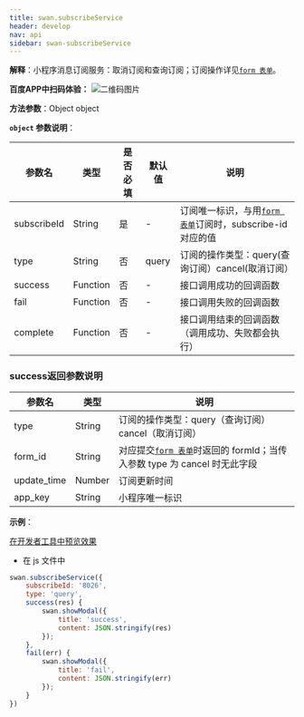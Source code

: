 ```yaml
---
title: swan.subscribeService
header: develop
nav: api
sidebar: swan-subscribeService
---
```



**解释**：小程序消息订阅服务：取消订阅和查询订阅；订阅操作详见[`form 表单`](/develop/component/formlist_form/)。

**百度APP中扫码体验：**
![二维码图片]({{qrCode}})

**方法参数**：Object object

**`object` 参数说明**：

|参数名 |类型  |是否必填  |默认值|说明|
|---- | ---- | ---- |--|---- |
|subscribeId|String|是|-|订阅唯一标识，与用[`form 表单`](/develop/component/formlist_form/)订阅时，subscribe-id 对应的值|
|type|String|否|query|订阅的操作类型：query(查询订阅）cancel(取消订阅）|
| success | Function | 否 | - | 接口调用成功的回调函数 |
| fail | Function | 否 | - | 接口调用失败的回调函数 |
| complete | Function | 否 | - | 接口调用结束的回调函数（调用成功、失败都会执行）|



### success返回参数说明

|参数名 |类型 |说明|
|---- | ---- | ---- |
|type|String|订阅的操作类型：query（查询订阅）cancel（取消订阅）|
|form_id|String|对应提交[`form 表单`](/develop/component/formlist_form/)时返回的 formId；当传入参数 type 为 cancel 时无此字段|
|update_time|Number|订阅更新时间|
|app_key|String|小程序唯一标识|



**示例**：

[在开发者工具中预览效果](swanide://fragment/dd0f5fd00417f2a908e1a1822438d3821577085010301)

* 在 js 文件中

```js
swan.subscribeService({
    subscribeId: '8026',
    type: 'query',
    success(res) {
        swan.showModal({
            title: 'success',
            content: JSON.stringify(res)
        });
    },
    fail(err) {
        swan.showModal({
            title: 'fail',
            content: JSON.stringify(err)
        });
    }
})
```
